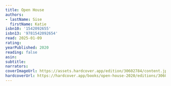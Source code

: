 ```yaml
---
title: Open House
authors:
- lastName: Sise
  firstName: Katie
isbn10: '1542092655'
isbn13: '9781542092654'
read: 2025-01-09
rating:
yearPublished: 2020
reading: false
asin:
subtitle:
narrators:
coverImageUrl: https://assets.hardcover.app/edition/30602784/content.jpeg
hardcoverUrl: https://hardcover.app/books/open-house-2020/editions/30602784
---
```

